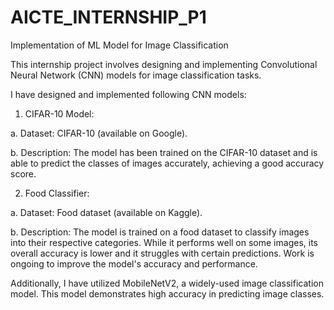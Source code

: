 # AICTE_INTERNSHIP_P1
Implementation of ML Model for Image Classification

This internship project involves designing and implementing Convolutional Neural Network (CNN) models for image classification tasks.

I have designed and implemented following CNN models: 

1. CIFAR-10 Model:

  a. Dataset: CIFAR-10 (available on Google).
  
  b. Description: The model has been trained on the CIFAR-10 dataset and is able to predict the classes of images accurately, achieving a good accuracy score.

2. Food Classifier:

  a. Dataset: Food dataset (available on Kaggle).
  
  b. Description: The model is trained on a food dataset to classify images into their respective categories. While it performs well on some images, its overall     accuracy is lower and it struggles with certain predictions. Work is ongoing to improve the model's accuracy and performance.

Additionally, I have utilized MobileNetV2, a widely-used image classification model. This model demonstrates high accuracy in predicting image classes.
